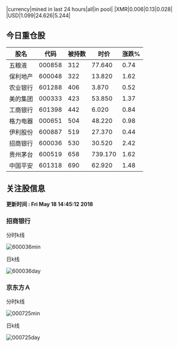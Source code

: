 |currency|mined in last 24 hours|all|in pool|
|XMR|0.006|0.13|0.028|
|USD|1.099|24.626|5.244|

## 今日重仓股 

|股名|代码|被持数|时价|涨跌%|
|---|---|---|---|---|
|五粮液|000858|312|77.640|0.74|
|保利地产|600048|322|13.820|1.62|
|农业银行|601288|406|3.870|0.52|
|美的集团|000333|423|53.850|1.37|
|工商银行|601398|442|6.020|0.84|
|格力电器|000651|504|48.220|0.98|
|伊利股份|600887|519|27.370|0.44|
|招商银行|600036|530|30.520|2.42|
|贵州茅台|600519|658|739.170|1.62|
|中国平安|601318|690|62.920|1.48|

## 关注股信息
**更新时间 : Fri May 18 14:45:12 2018**
### 招商银行 
分时k线

![600036min](http://image.sinajs.cn/newchart/min/n/sh600036.gif)

日k线

![600036day](http://image.sinajs.cn/newchart/daily/n/sh600036.gif)

### 京东方Ａ 
分时k线

![000725min](http://image.sinajs.cn/newchart/min/n/sz000725.gif)

日k线

![000725day](http://image.sinajs.cn/newchart/daily/n/sz000725.gif)
